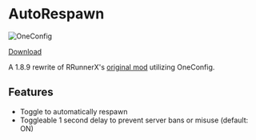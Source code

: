 # AutoRespawn

![OneConfig](https://github.com/MicrocontrollersDev/AutoRespawn/assets/66657148/9ba48af8-9958-4f2e-81d7-319739b9ec10)

[Download](https://modrinth.com/mod/autorespawn)

A 1.8.9 rewrite of RRunnerX's [original mod](https://github.com/RRunnerX/Auto-Respawn-for-1.12.2) utilizing OneConfig.

## Features

- Toggle to automatically respawn
- Toggleable 1 second delay to prevent server bans or misuse (default: ON)
